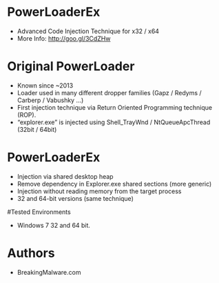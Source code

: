 # PowerLoaderEx
* Advanced Code Injection Technique for x32 / x64
* More Info: http://goo.gl/3CdZHw

# Original PowerLoader
* Known since ~2013
* Loader used in many different dropper families (Gapz / Redyms / Carberp / Vabushky ...)
* First injection technique via Return Oriented Programming technique (ROP).
* “explorer.exe” is injected using Shell_TrayWnd / NtQueueApcThread (32bit / 64bit)

# PowerLoaderEx
* Injection via shared desktop heap
* Remove dependency in Explorer.exe shared sections (more generic)
* Injection without reading memory from the target process
* 32 and 64-bit versions (same technique)

#Tested Environments
* Windows 7 32 and 64 bit.

# Authors
* BreakingMalware.com

